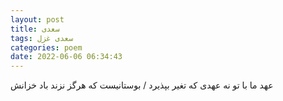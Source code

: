 ```yaml
---
layout: post
title: سعدی
tags: سعدی غزل
categories: poem
date: 2022-06-06 06:34:43
---
```


عهد ما با تو نه عهدی که تغیر بپذیرد / بوستانیست که هرگز نزند باد خزانش
